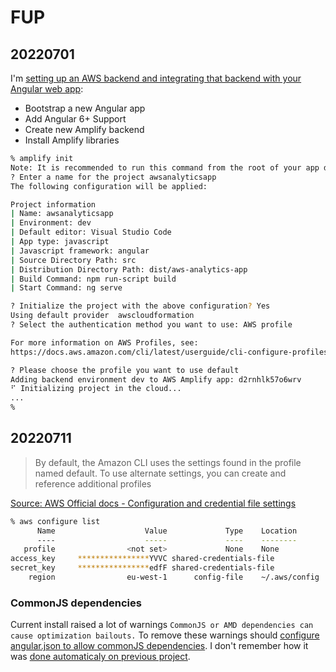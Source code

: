 # FUP

## 20220701

I'm [setting up an AWS backend and integrating that backend with your Angular web app](https://docs.amplify.aws/start/q/integration/angular/):

- Bootstrap a new Angular app
- Add Angular 6+ Support
- Create new Amplify backend
- Install Amplify libraries

```sh
% amplify init
Note: It is recommended to run this command from the root of your app directory
? Enter a name for the project awsanalyticsapp
The following configuration will be applied:

Project information
| Name: awsanalyticsapp
| Environment: dev
| Default editor: Visual Studio Code
| App type: javascript
| Javascript framework: angular
| Source Directory Path: src
| Distribution Directory Path: dist/aws-analytics-app
| Build Command: npm run-script build
| Start Command: ng serve

? Initialize the project with the above configuration? Yes
Using default provider  awscloudformation
? Select the authentication method you want to use: AWS profile

For more information on AWS Profiles, see:
https://docs.aws.amazon.com/cli/latest/userguide/cli-configure-profiles.html

? Please choose the profile you want to use default
Adding backend environment dev to AWS Amplify app: d2rnhlk57o6wrv
⠋ Initializing project in the cloud...
...
%
```

## 20220711

> By default, the Amazon CLI uses the settings found in the profile named default. To use alternate settings, you can create and reference additional profiles

[Source: AWS Official docs - Configuration and credential file settings](https://docs.amazonaws.cn/en_us/cli/latest/userguide/cli-configure-files.html)

```sh
% aws configure list                                                                  (main)aws-analytics-app
      Name                    Value             Type    Location
      ----                    -----             ----    --------
   profile                <not set>             None    None
access_key     ****************YVVC shared-credentials-file
secret_key     ****************edfF shared-credentials-file
    region                eu-west-1      config-file    ~/.aws/config
```

### CommonJS dependencies

Current install raised a lot of warnings `CommonJS or AMD dependencies can cause optimization bailouts.`
To remove these warnings should [configure angular.json to allow commonJS dependencies](https://angular.io/guide/build#configuring-commonjs-dependencies).
I don't remember how it was [done automaticaly on previous project](https://github.com/meumobi/amplify-app/commit/1afd38ac0557085171095e1d07acbda511b60297?diff=split#diff-2d2675bb4687601a5c7ccf707455132f90f3516a33716185687e5c41df59ac7d).
